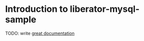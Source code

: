 # Introduction to liberator-mysql-sample

TODO: write [great documentation](http://jacobian.org/writing/what-to-write/)
